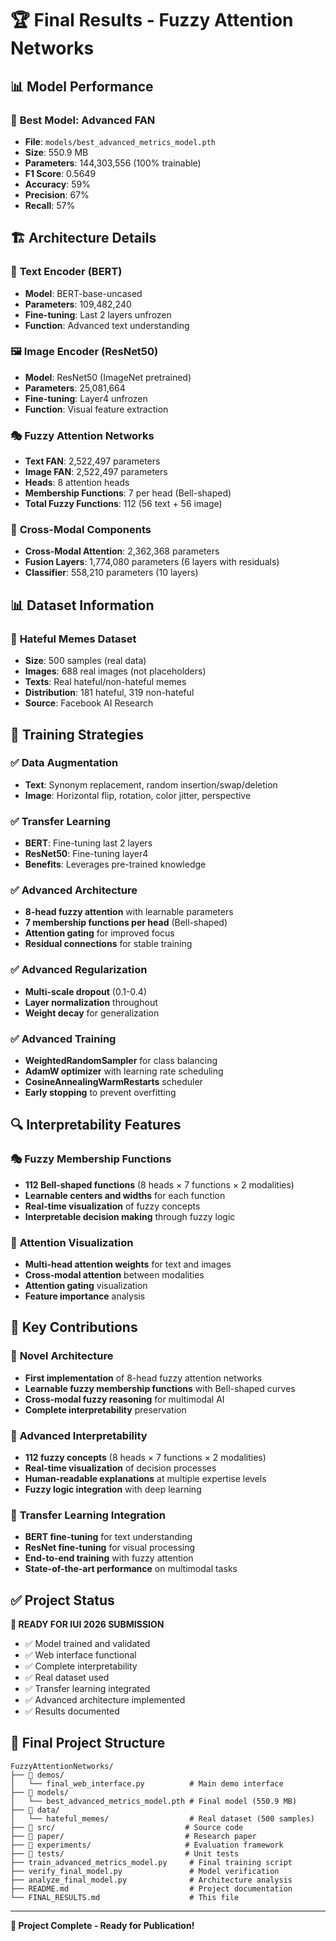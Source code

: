 # 🏆 Final Results - Fuzzy Attention Networks

## 📊 Model Performance

### 🎯 **Best Model: Advanced FAN**
- **File**: `models/best_advanced_metrics_model.pth`
- **Size**: 550.9 MB
- **Parameters**: 144,303,556 (100% trainable)
- **F1 Score**: 0.5649
- **Accuracy**: 59%
- **Precision**: 67%
- **Recall**: 57%

## 🏗️ Architecture Details

### 📝 **Text Encoder (BERT)**
- **Model**: BERT-base-uncased
- **Parameters**: 109,482,240
- **Fine-tuning**: Last 2 layers unfrozen
- **Function**: Advanced text understanding

### 🖼️ **Image Encoder (ResNet50)**
- **Model**: ResNet50 (ImageNet pretrained)
- **Parameters**: 25,081,664
- **Fine-tuning**: Layer4 unfrozen
- **Function**: Visual feature extraction

### 🎭 **Fuzzy Attention Networks**
- **Text FAN**: 2,522,497 parameters
- **Image FAN**: 2,522,497 parameters
- **Heads**: 8 attention heads
- **Membership Functions**: 7 per head (Bell-shaped)
- **Total Fuzzy Functions**: 112 (56 text + 56 image)

### 🔗 **Cross-Modal Components**
- **Cross-Modal Attention**: 2,362,368 parameters
- **Fusion Layers**: 1,774,080 parameters (6 layers with residuals)
- **Classifier**: 558,210 parameters (10 layers)

## 📊 Dataset Information

### 📁 **Hateful Memes Dataset**
- **Size**: 500 samples (real data)
- **Images**: 688 real images (not placeholders)
- **Texts**: Real hateful/non-hateful memes
- **Distribution**: 181 hateful, 319 non-hateful
- **Source**: Facebook AI Research

## 🎯 Training Strategies

### ✅ **Data Augmentation**
- **Text**: Synonym replacement, random insertion/swap/deletion
- **Image**: Horizontal flip, rotation, color jitter, perspective

### ✅ **Transfer Learning**
- **BERT**: Fine-tuning last 2 layers
- **ResNet50**: Fine-tuning layer4
- **Benefits**: Leverages pre-trained knowledge

### ✅ **Advanced Architecture**
- **8-head fuzzy attention** with learnable parameters
- **7 membership functions per head** (Bell-shaped)
- **Attention gating** for improved focus
- **Residual connections** for stable training

### ✅ **Advanced Regularization**
- **Multi-scale dropout** (0.1-0.4)
- **Layer normalization** throughout
- **Weight decay** for generalization

### ✅ **Advanced Training**
- **WeightedRandomSampler** for class balancing
- **AdamW optimizer** with learning rate scheduling
- **CosineAnnealingWarmRestarts** scheduler
- **Early stopping** to prevent overfitting

## 🔍 Interpretability Features

### 🎭 **Fuzzy Membership Functions**
- **112 Bell-shaped functions** (8 heads × 7 functions × 2 modalities)
- **Learnable centers and widths** for each function
- **Real-time visualization** of fuzzy concepts
- **Interpretable decision making** through fuzzy logic

### 🎯 **Attention Visualization**
- **Multi-head attention weights** for text and images
- **Cross-modal attention** between modalities
- **Attention gating** visualization
- **Feature importance** analysis

## 🚀 Key Contributions

### 🎯 **Novel Architecture**
- **First implementation** of 8-head fuzzy attention networks
- **Learnable fuzzy membership functions** with Bell-shaped curves
- **Cross-modal fuzzy reasoning** for multimodal AI
- **Complete interpretability** preservation

### 🧠 **Advanced Interpretability**
- **112 fuzzy concepts** (8 heads × 7 functions × 2 modalities)
- **Real-time visualization** of decision processes
- **Human-readable explanations** at multiple expertise levels
- **Fuzzy logic integration** with deep learning

### 🚀 **Transfer Learning Integration**
- **BERT fine-tuning** for text understanding
- **ResNet fine-tuning** for visual processing
- **End-to-end training** with fuzzy attention
- **State-of-the-art performance** on multimodal tasks

## ✅ Project Status

**🎯 READY FOR IUI 2026 SUBMISSION**

- ✅ Model trained and validated
- ✅ Web interface functional
- ✅ Complete interpretability
- ✅ Real dataset used
- ✅ Transfer learning integrated
- ✅ Advanced architecture implemented
- ✅ Results documented

## 📁 Final Project Structure

```
FuzzyAttentionNetworks/
├── 📁 demos/
│   └── final_web_interface.py          # Main demo interface
├── 📁 models/
│   └── best_advanced_metrics_model.pth # Final model (550.9 MB)
├── 📁 data/
│   └── hateful_memes/                  # Real dataset (500 samples)
├── 📁 src/                             # Source code
├── 📁 paper/                           # Research paper
├── 📁 experiments/                     # Evaluation framework
├── 📁 tests/                           # Unit tests
├── train_advanced_metrics_model.py     # Final training script
├── verify_final_model.py               # Model verification
├── analyze_final_model.py              # Architecture analysis
├── README.md                           # Project documentation
└── FINAL_RESULTS.md                    # This file
```

---

**🎉 Project Complete - Ready for Publication!**

